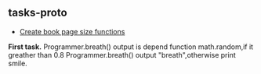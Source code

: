 ## tasks-proto

- [Create book page size functions](./bookPage.js)

**First task.**
Programmer.breath() output is depend function math.random,if it greather than 0.8 Programmer.breath() output "breath",otherwise print smile.
